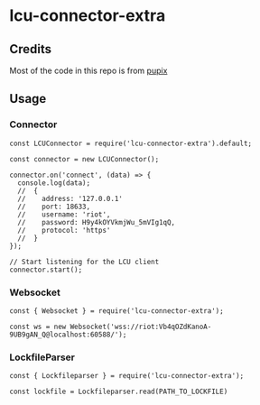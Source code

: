 # lcu-connector-extra

## Credits
Most of the code in this repo is from [pupix](https://github.com/Pupix)

## Usage

### Connector
```JS
const LCUConnector = require('lcu-connector-extra').default;

const connector = new LCUConnector();

connector.on('connect', (data) => {
  console.log(data);
  //  {
  //    address: '127.0.0.1'
  //    port: 18633,
  //    username: 'riot',
  //    password: H9y4kOYVkmjWu_5mVIg1qQ,
  //    protocol: 'https'
  //  }
});

// Start listening for the LCU client
connector.start();
```

### Websocket
```JS
const { Websocket } = require('lcu-connector-extra');

const ws = new Websocket('wss://riot:Vb4qOZdKanoA-9UB9gAN_Q@localhost:60588/');
```

### LockfileParser

```JS
const { Lockfileparser } = require('lcu-connector-extra');

const lockfile = Lockfileparser.read(PATH_TO_LOCKFILE)
```
